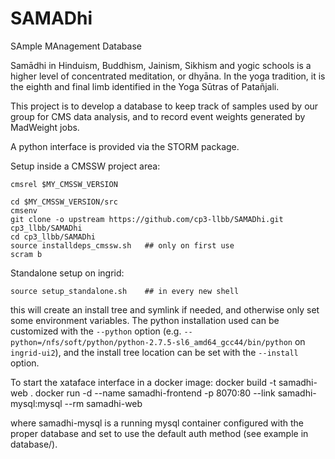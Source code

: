 SAMADhi
=======

SAmple MAnagement Database

Samādhi in Hinduism, Buddhism, Jainism, Sikhism and yogic schools is a higher level of concentrated meditation, or dhyāna. In the yoga tradition, it is the eighth and final limb identified in the Yoga Sūtras of Patañjali.

This project is to develop a database to keep track of samples used by our group for CMS data analysis,
and to record event weights generated by MadWeight jobs. 

A python interface is provided via the STORM package.

Setup inside a CMSSW project area:
```
cmsrel $MY_CMSSW_VERSION

cd $MY_CMSSW_VERSION/src
cmsenv
git clone -o upstream https://github.com/cp3-llbb/SAMADhi.git cp3_llbb/SAMADhi
cd cp3_llbb/SAMADhi
source installdeps_cmssw.sh   ## only on first use
scram b
```

Standalone setup on ingrid:
```
source setup_standalone.sh    ## in every new shell
```
this will create an install tree and symlink if needed, and otherwise only set some environment variables.
The python installation used can be customized with the `--python` option (e.g. `--python=/nfs/soft/python/python-2.7.5-sl6_amd64_gcc44/bin/python` on `ingrid-ui2`),
and the install tree location can be set with the `--install` option.


To start the xataface interface in a docker image:
docker build -t samadhi-web .
docker run -d --name samadhi-frontend -p 8070:80 --link samadhi-mysql:mysql --rm  samadhi-web

where samadhi-mysql is a running mysql container configured with the proper database and set to use the default auth method (see example in database/).
